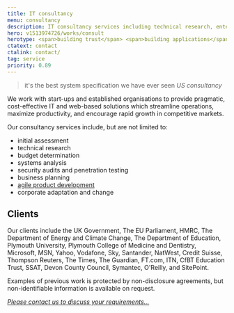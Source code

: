 ```yaml
---
title: IT consultancy
menu: consultancy
description: IT consultancy services including technical research, enterprise business analysis, system design, development, testing, and deployment.
hero: v1513974726/works/consult
herotype: <span>building trust</span> <span>building applications</span> <span>building businesses</span>
ctatext: contact
ctalink: contact/
tag: service
priority: 0.89
---
```


>it's the best system specification we have ever seen
<cite>US consultancy</cite>

We work with start-ups and established organisations to provide pragmatic, cost-effective IT and web-based solutions which streamline operations, maximize productivity, and encourage rapid growth in competitive markets.

Our consultancy services include, but are not limited to:

* initial assessment
* technical research
* budget determination
* systems analysis
* security audits and penetration testing
* business planning
* [agile product development]([root]service/development/)
* corporate adaptation and change


## Clients

Our clients include the UK Government, The EU Parliament, HMRC, The Department of Energy and Climate Change, The Department of Education, Plymouth University, Plymouth College of Medicine and Dentistry, Microsoft, MSN, Yahoo, Vodafone, Sky, Santander, NatWest, Credit Suisse, Thompson Reuters, The Times, The Guardian, FT.com, ITN, CfBT Education Trust, SSAT, Devon County Council, Symantec, O'Reilly, and SitePoint.

Examples of previous work is protected by non-disclosure agreements, but non-identifiable information is available on request.

[*Please contact us to discuss your requirements&hellip;*]([root]contact/)
